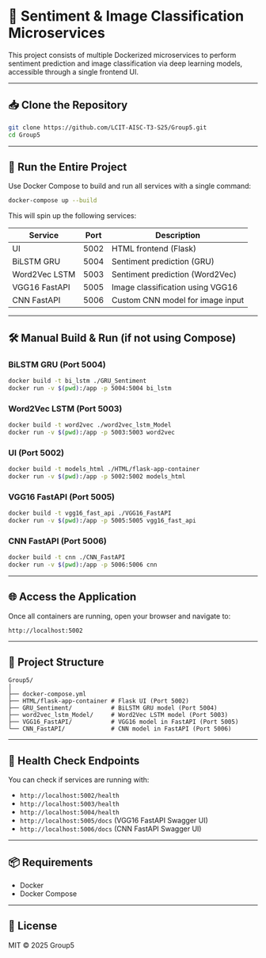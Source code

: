 # 🧠 Sentiment & Image Classification Microservices

This project consists of multiple Dockerized microservices to perform sentiment prediction and image classification via deep learning models, accessible through a single frontend UI.

---

## 📥 Clone the Repository

```bash
git clone https://github.com/LCIT-AISC-T3-S25/Group5.git
cd Group5
```

---

## 🚀 Run the Entire Project

Use Docker Compose to build and run all services with a single command:

```bash
docker-compose up --build
```

This will spin up the following services:

| Service         | Port  | Description                        |
|-----------------|-------|------------------------------------|
| UI              | 5002  | HTML frontend (Flask)              |
| BiLSTM GRU      | 5004  | Sentiment prediction (GRU)         |
| Word2Vec LSTM   | 5003  | Sentiment prediction (Word2Vec)    |
| VGG16 FastAPI   | 5005  | Image classification using VGG16   |
| CNN FastAPI     | 5006  | Custom CNN model for image input   |

---

## 🛠️ Manual Build & Run (if not using Compose)

### BiLSTM GRU (Port 5004)
```bash
docker build -t bi_lstm ./GRU_Sentiment
docker run -v $(pwd):/app -p 5004:5004 bi_lstm
```

### Word2Vec LSTM (Port 5003)
```bash
docker build -t word2vec ./word2vec_lstm_Model
docker run -v $(pwd):/app -p 5003:5003 word2vec
```

### UI (Port 5002)
```bash
docker build -t models_html ./HTML/flask-app-container
docker run -v $(pwd):/app -p 5002:5002 models_html
```

### VGG16 FastAPI (Port 5005)
```bash
docker build -t vgg16_fast_api ./VGG16_FastAPI
docker run -v $(pwd):/app -p 5005:5005 vgg16_fast_api
```

### CNN FastAPI (Port 5006)
```bash
docker build -t cnn ./CNN_FastAPI
docker run -v $(pwd):/app -p 5006:5006 cnn
```

---

## 🌐 Access the Application

Once all containers are running, open your browser and navigate to:

```
http://localhost:5002
```

---

## 📂 Project Structure

```
Group5/
│
├── docker-compose.yml
├── HTML/flask-app-container # Flask UI (Port 5002)
├── GRU_Sentiment/           # BiLSTM GRU model (Port 5004)
├── word2vec_lstm_Model/     # Word2Vec LSTM model (Port 5003)
├── VGG16_FastAPI/           # VGG16 model in FastAPI (Port 5005)
└── CNN_FastAPI/             # CNN model in FastAPI (Port 5006)
```

---

## 🧪 Health Check Endpoints

You can check if services are running with:

- `http://localhost:5002/health`
- `http://localhost:5003/health`
- `http://localhost:5004/health`
- `http://localhost:5005/docs` (VGG16 FastAPI Swagger UI)
- `http://localhost:5006/docs` (CNN FastAPI Swagger UI)

---

## 📦 Requirements

- Docker
- Docker Compose

---

## 📜 License

MIT © 2025 Group5
